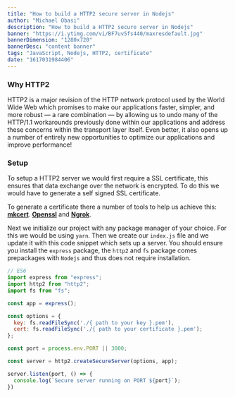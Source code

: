 ```yaml
---
title: "How to build a HTTP2 secure server in Nodejs"
author: "Michael Obasi"
description: "How to build a HTTP2 secure server in Nodejs"
banner: "https://i.ytimg.com/vi/BF7uv5fs440/maxresdefault.jpg"
bannerDimension: "1280x720"
bannerDesc: "content banner"
tags: "JavaScript, Nodejs, HTTP2, certificate"
date: "1617031984406"
---
```


### Why HTTP2

HTTP2 is a major revision of the HTTP network protocol used by the World Wide Web which promises to make our applications faster, simpler, and more robust — a rare combination — by allowing us to undo many of the HTTP/1.1 workarounds previously done within our applications and address these concerns within the transport layer itself. Even better, it also opens up a number of entirely new opportunities to optimize our applications and improve performance!

### Setup

To setup a HTTP2 server we would first require a SSL certificate, this ensures that data exchange over the network is encrypted. To do this we would have to generate a self signed SSL certificate.

To generate a certificate there a number of tools to help us achieve this: [**mkcert**](https://mkcert.org/). [**Openssl**](https://openssl.org) and [**Ngrok**](https://ngrok.com/).

Next we initialize our project with any package manager of your choice. For this we would be using `yarn`. Then we create our `index.js` file and we update it with this code snippet which sets up a server.
You should ensure you install the `express` package, the `http2` and `fs` package comes prepackages with `Nodejs` and thus does not require installation.

```js
// ES6
import express from "express";
import http2 from "http2";
import fs from "fs";

const app = express();

const options = {
  key: fs.readFileSync('./{ path to your key }.pem'),
  cert: fs.readFileSync('./{ path to your certificate }.pem');
};

const port = process.env.PORT || 3000;

const server = http2.createSecureServer(options, app);

server.listen(port, () => {
  console.log(`Secure server running on PORT ${port}`);
})
```

